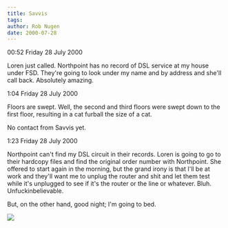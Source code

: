 ```yaml
---
title: Savvis
tags: 
author: Rob Nugen
date: 2000-07-28
---
```


<p class=date>00:52 Friday 28 July 2000</p>

<p>Loren just called.  Northpoint has no record of DSL service at my house under FSD.  They're going to look under my name and by address and she'll call back.  Absolutely amazing.

<p class=date>1:04 Friday 28 July 2000</p>

<p>Floors are swept.  Well, the second and third floors were swept down to the first floor, resulting in a cat furball the size of a cat.

<p>No contact from Savvis yet.

<p class=date>1:23 Friday 28 July 2000</p>

<p>Northpoint can't find my DSL circuit in their records.  Loren is going to go to their hardcopy files and find the original order number with Northpoint.  She offered to start again in the morning, but the grand irony is that I'll be at work and they'll want me to unplug the router and shit and let them test while it's unplugged to see if it's the router or the line or whatever.  Bluh.  Unfuckinbelievable.

<p>But, on the other hand, good night; I'm going to bed.

<p><img src="/images/rob/wL-ROB.gif">

